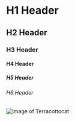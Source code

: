 # H1 Header
## H2 Header
### H3 Header
#### H4 Header
##### H5 Header
###### H6 Header

![Image of Terracottocat](https://octodex.github.com/images/Terracottocat_Single.png)
